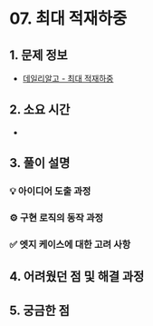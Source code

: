 # 07. 최대 적재하중

## 1. 문제 정보
- [데일리알고 - 최대 적재하중](https://dailyalgo.kr/ko/problems/187)

## 2. 소요 시간
- 

## 3. 풀이 설명
### 💡 아이디어 도출 과정

### ⚙️ 구현 로직의 동작 과정

### ✅ 엣지 케이스에 대한 고려 사항

## 4. 어려웠던 점 및 해결 과정

## 5. 궁금한 점

